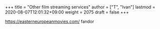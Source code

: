 +++
title = "Other film streaming services"
author = ["T", "Ivan"]
lastmod = 2020-08-07T12:01:32+09:00
weight = 2075
draft = false
+++

<https://easterneuropeanmovies.com/>
fandor
